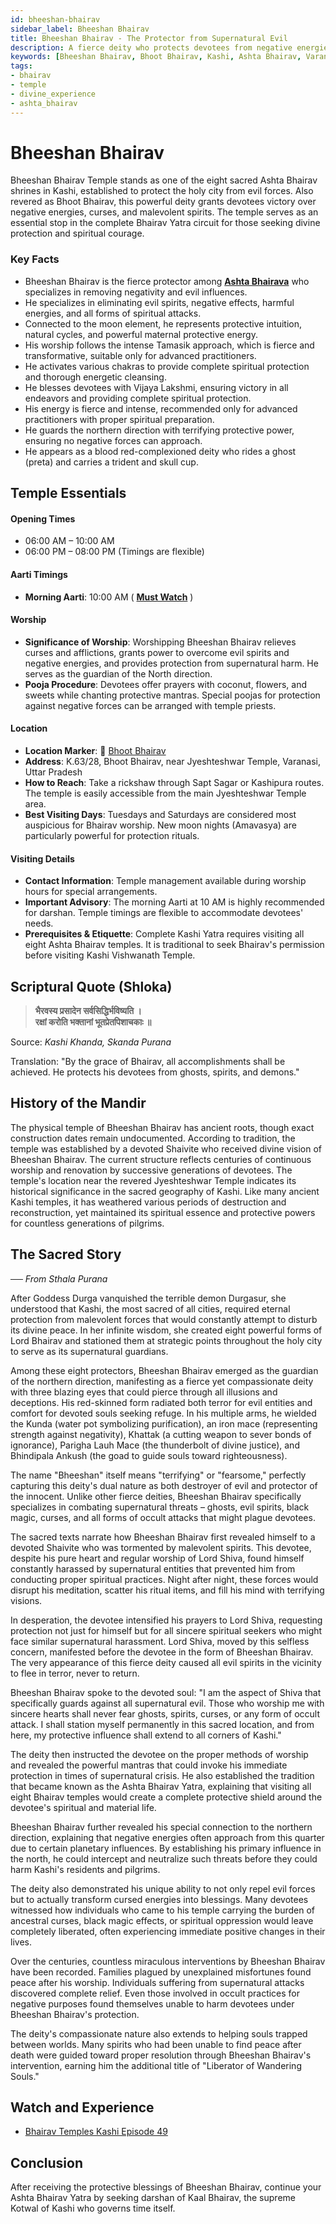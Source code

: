 ```yaml
---
id: bheeshan-bhairav
sidebar_label: Bheeshan Bhairav
title: Bheeshan Bhairav - The Protector from Supernatural Evil
description: A fierce deity who protects devotees from negative energies, evil spirits, and curses, ensuring spiritual courage and victory over malevolent forces.
keywords: [Bheeshan Bhairav, Bhoot Bhairav, Kashi, Ashta Bhairav, Varanasi Temples]
tags:
- bhairav
- temple
- divine_experience
- ashta_bhairav
---
```


# Bheeshan Bhairav

Bheeshan Bhairav Temple stands as one of the eight sacred Ashta Bhairav shrines in Kashi, established to protect the holy city from evil forces. Also revered as Bhoot Bhairav, this powerful deity grants devotees victory over negative energies, curses, and malevolent spirits. The temple serves as an essential stop in the complete Bhairav Yatra circuit for those seeking divine protection and spiritual courage.

### Key Facts

- Bheeshan Bhairav is the fierce protector among **[Ashta Bhairava](/temples/tags/ashta-bhairav)** who specializes in removing negativity and evil influences.
- He specializes in eliminating evil spirits, negative effects, harmful energies, and all forms of spiritual attacks.
- Connected to the moon element, he represents protective intuition, natural cycles, and powerful maternal protective energy.
- His worship follows the intense Tamasik approach, which is fierce and transformative, suitable only for advanced practitioners.
- He activates various chakras to provide complete spiritual protection and thorough energetic cleansing.
- He blesses devotees with Vijaya Lakshmi, ensuring victory in all endeavors and providing complete spiritual protection.
- His energy is fierce and intense, recommended only for advanced practitioners with proper spiritual preparation.
- He guards the northern direction with terrifying protective power, ensuring no negative forces can approach.
- He appears as a blood red-complexioned deity who rides a ghost (preta) and carries a trident and skull cup.


## Temple Essentials

#### Opening Times
* 06:00 AM – 10:00 AM
* 06:00 PM – 08:00 PM
(Timings are flexible)

#### Aarti Timings
* **Morning Aarti**: 10:00 AM ( **[Must Watch](/temples/tags/divine-experience)** )

#### Worship
* **Significance of Worship**: Worshipping Bheeshan Bhairav relieves curses and afflictions, grants power to overcome evil spirits and negative energies, and provides protection from supernatural harm. He serves as the guardian of the North direction.
* **Pooja Procedure**: Devotees offer prayers with coconut, flowers, and sweets while chanting protective mantras. Special poojas for protection against negative forces can be arranged with temple priests.

#### Location
* **Location Marker**: 📍 [Bhoot Bhairav](http://www.batukbhairav.com/bhairav-mandir-varanasi/)
* **Address**: K.63/28, Bhoot Bhairav, near Jyeshteshwar Temple, Varanasi, Uttar Pradesh
* **How to Reach**: Take a rickshaw through Sapt Sagar or Kashipura routes. The temple is easily accessible from the main Jyeshteshwar Temple area.
* **Best Visiting Days**: Tuesdays and Saturdays are considered most auspicious for Bhairav worship. New moon nights (Amavasya) are particularly powerful for protection rituals.

#### Visiting Details
* **Contact Information**: Temple management available during worship hours for special arrangements.
* **Important Advisory**: The morning Aarti at 10 AM is highly recommended for darshan. Temple timings are flexible to accommodate devotees' needs.
* **Prerequisites & Etiquette**: Complete Kashi Yatra requires visiting all eight Ashta Bhairav temples. It is traditional to seek Bhairav's permission before visiting Kashi Vishwanath Temple.

## Scriptural Quote (Shloka)

> **भैरवस्य प्रसादेन सर्वसिद्धिर्भविष्यति ।** <br/>
> **रक्षां करोति भक्तानां भूतप्रेतपिशाचकाः ॥**

Source: *Kashi Khanda, Skanda Purana*

Translation: "By the grace of Bhairav, all accomplishments shall be achieved. He protects his devotees from ghosts, spirits, and demons."

## History of the Mandir

The physical temple of Bheeshan Bhairav has ancient roots, though exact construction dates remain undocumented. According to tradition, the temple was established by a devoted Shaivite who received divine vision of Bheeshan Bhairav. The current structure reflects centuries of continuous worship and renovation by successive generations of devotees. The temple's location near the revered Jyeshteshwar Temple indicates its historical significance in the sacred geography of Kashi. Like many ancient Kashi temples, it has weathered various periods of destruction and reconstruction, yet maintained its spiritual essence and protective powers for countless generations of pilgrims.

## The Sacred Story 
*── From Sthala Purana*

After Goddess Durga vanquished the terrible demon Durgasur, she understood that Kashi, the most sacred of all cities, required eternal protection from malevolent forces that would constantly attempt to disturb its divine peace. In her infinite wisdom, she created eight powerful forms of Lord Bhairav and stationed them at strategic points throughout the holy city to serve as its supernatural guardians.

Among these eight protectors, Bheeshan Bhairav emerged as the guardian of the northern direction, manifesting as a fierce yet compassionate deity with three blazing eyes that could pierce through all illusions and deceptions. His red-skinned form radiated both terror for evil entities and comfort for devoted souls seeking refuge. In his multiple arms, he wielded the Kunda (water pot symbolizing purification), an iron mace (representing strength against negativity), Khattak (a cutting weapon to sever bonds of ignorance), Parigha Lauh Mace (the thunderbolt of divine justice), and Bhindipala Ankush (the goad to guide souls toward righteousness).

The name "Bheeshan" itself means "terrifying" or "fearsome," perfectly capturing this deity's dual nature as both destroyer of evil and protector of the innocent. Unlike other fierce deities, Bheeshan Bhairav specifically specializes in combating supernatural threats – ghosts, evil spirits, black magic, curses, and all forms of occult attacks that might plague devotees.

The sacred texts narrate how Bheeshan Bhairav first revealed himself to a devoted Shaivite who was tormented by malevolent spirits. This devotee, despite his pure heart and regular worship of Lord Shiva, found himself constantly harassed by supernatural entities that prevented him from conducting proper spiritual practices. Night after night, these forces would disrupt his meditation, scatter his ritual items, and fill his mind with terrifying visions.

In desperation, the devotee intensified his prayers to Lord Shiva, requesting protection not just for himself but for all sincere spiritual seekers who might face similar supernatural harassment. Lord Shiva, moved by this selfless concern, manifested before the devotee in the form of Bheeshan Bhairav. The very appearance of this fierce deity caused all evil spirits in the vicinity to flee in terror, never to return.

Bheeshan Bhairav spoke to the devoted soul: "I am the aspect of Shiva that specifically guards against all supernatural evil. Those who worship me with sincere hearts shall never fear ghosts, spirits, curses, or any form of occult attack. I shall station myself permanently in this sacred location, and from here, my protective influence shall extend to all corners of Kashi."

The deity then instructed the devotee on the proper methods of worship and revealed the powerful mantras that could invoke his immediate protection in times of supernatural crisis. He also established the tradition that became known as the Ashta Bhairav Yatra, explaining that visiting all eight Bhairav temples would create a complete protective shield around the devotee's spiritual and material life.

Bheeshan Bhairav further revealed his special connection to the northern direction, explaining that negative energies often approach from this quarter due to certain planetary influences. By establishing his primary influence in the north, he could intercept and neutralize such threats before they could harm Kashi's residents and pilgrims.

The deity also demonstrated his unique ability to not only repel evil forces but to actually transform cursed energies into blessings. Many devotees witnessed how individuals who came to his temple carrying the burden of ancestral curses, black magic effects, or spiritual oppression would leave completely liberated, often experiencing immediate positive changes in their lives.

Over the centuries, countless miraculous interventions by Bheeshan Bhairav have been recorded. Families plagued by unexplained misfortunes found peace after his worship. Individuals suffering from supernatural attacks discovered complete relief. Even those involved in occult practices for negative purposes found themselves unable to harm devotees under Bheeshan Bhairav's protection.

The deity's compassionate nature also extends to helping souls trapped between worlds. Many spirits who had been unable to find peace after death were guided toward proper resolution through Bheeshan Bhairav's intervention, earning him the additional title of "Liberator of Wandering Souls."

## Watch and Experience

* [Bhairav Temples Kashi Episode 49](https://www.youtube.com/watch?v=0T5SMXRgQQs&t=11s)

## Conclusion
After receiving the protective blessings of Bheeshan Bhairav, continue your Ashta Bhairav Yatra by seeking darshan of Kaal Bhairav, the supreme Kotwal of Kashi who governs time itself.